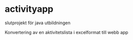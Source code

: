 # activityapp
slutprojekt för java utbildningen

Konvertering av en aktivitetslista i excelformat till webb app
